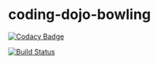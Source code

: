 # coding-dojo-bowling
[![Codacy Badge](https://api.codacy.com/project/badge/Grade/022c99c78457436b8eb234d3ec3d16cd)](https://www.codacy.com/manual/Sijoma/coding-dojo-bowling?utm_source=github.com&amp;utm_medium=referral&amp;utm_content=Sijoma/coding-dojo-bowling&amp;utm_campaign=Badge_Grade)

[![Build Status](https://travis-ci.com/Sijoma/coding-dojo-bowling.svg?branch=master)](https://travis-ci.com/Sijoma/coding-dojo-bowling)
